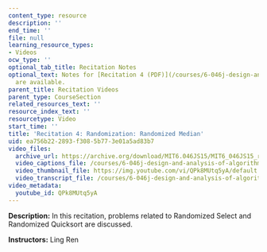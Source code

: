 ```yaml
---
content_type: resource
description: ''
end_time: ''
file: null
learning_resource_types:
- Videos
ocw_type: ''
optional_tab_title: Recitation Notes
optional_text: Notes for [Recitation 4 (PDF)](/courses/6-046j-design-and-analysis-of-algorithms-spring-2015/resources/mit6_046js15_recitation4)
  are available.
parent_title: Recitation Videos
parent_type: CourseSection
related_resources_text: ''
resource_index_text: ''
resourcetype: Video
start_time: ''
title: 'Recitation 4: Randomization: Randomized Median'
uid: ea756b22-2893-f308-5b77-3e01a5ad83b7
video_files:
  archive_url: https://archive.org/download/MIT6.046JS15/MIT6_046JS15_rec04_300k.mp4
  video_captions_file: /courses/6-046j-design-and-analysis-of-algorithms-spring-2015/bbca509ba3d35bf998b4db086b83f3e9_QPk8MUtq5yA.vtt
  video_thumbnail_file: https://img.youtube.com/vi/QPk8MUtq5yA/default.jpg
  video_transcript_file: /courses/6-046j-design-and-analysis-of-algorithms-spring-2015/87c41ed92e0b3e587cf394fff42784c3_QPk8MUtq5yA.pdf
video_metadata:
  youtube_id: QPk8MUtq5yA
---
```


**Description:** In this recitation, problems related to Randomized Select and Randomized Quicksort are discussed.

**Instructors:** Ling Ren



